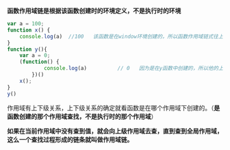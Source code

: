 **函数作用域链是根据该函数创建时的环境定义，不是执行时的环境**

```js
var a = 100;
function x() {
    console.log(a)  //100   该函数是在window环境创建的，所以函数作用域链式往上查找，就是window
}
function y(){
    var a = 0;
  	(function() {
			console.log(a)			// 0   因为是在y函数中创建的，所以他的上一个作用域是y
		})()
    x();
}
y()		
```

作用域有上下级关系，上下级关系的确定就看函数是在哪个作用域下创建的。（**是函数创建的那个作用域查找，不是执行时的那个作用域**）

**如果在当前作用域中没有查到值，就会向上级作用域去查，直到查到全局作用域，这么一个查找过程形成的链条就叫做作用域链。**

